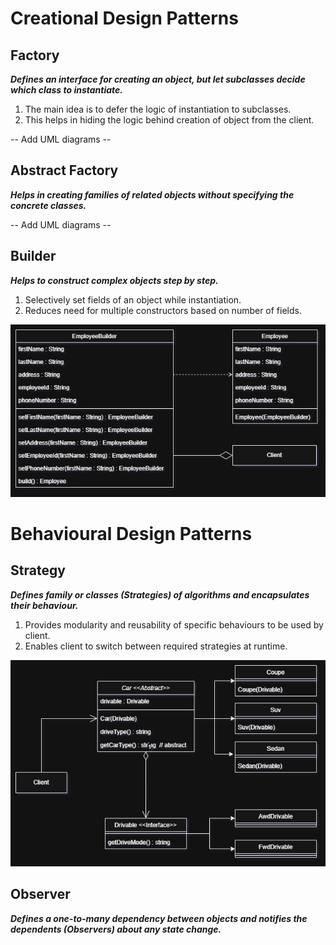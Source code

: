 # Creational Design Patterns


## Factory

***Defines an interface for creating an object, but let subclasses decide which class to instantiate.***

1. The main idea is to defer the logic of instantiation to subclasses.
2. This helps in hiding the logic behind creation of object from the client.

-- Add UML diagrams --


## Abstract Factory

***Helps in creating families of related objects without specifying the concrete classes.***

-- Add UML diagrams --


## Builder

***Helps to construct complex objects step by step.***

1. Selectively set fields of an object while instantiation.
2. Reduces need for multiple constructors based on number of fields.

![Builder UML](https://github.com/rishabmamgai/LLD/blob/master/umls/Builder.jpg?raw=true)


# Behavioural Design Patterns


## Strategy

***Defines family or classes (Strategies) of algorithms and encapsulates their behaviour.***

1. Provides modularity and reusability of specific behaviours to be used by client.
2. Enables client to switch between required strategies at runtime.

![Strategy UML](https://github.com/rishabmamgai/LLD/blob/master/umls/Strategy.jpg?raw=true)


## Observer

***Defines a one-to-many dependency between objects and notifies the dependents (Observers) about any state change.***
